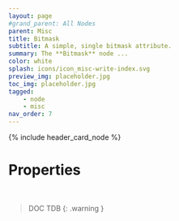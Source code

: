 ```yaml
---
layout: page
#grand_parent: All Nodes
parent: Misc
title: Bitmask
subtitle: A simple, single bitmask attribute.
summary: The **Bitmask** node ...
color: white
splash: icons/icon_misc-write-index.svg
preview_img: placeholder.jpg
toc_img: placeholder.jpg
tagged: 
    - node
    - misc
nav_order: 7
---
```


{% include header_card_node %}

# Properties
<br>

> DOC TDB
{: .warning }